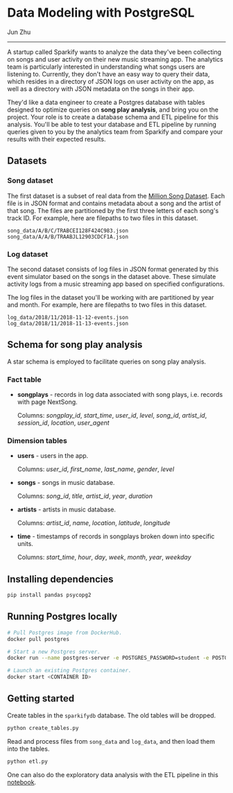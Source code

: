 # Data Modeling with PostgreSQL

Jun Zhu
___

A startup called Sparkify wants to analyze the data they've been collecting on 
songs and user activity on their new music streaming app. The analytics team is 
particularly interested in understanding what songs users are listening to. 
Currently, they don't have an easy way to query their data, which resides in a 
directory of JSON logs on user activity on the app, as well as a directory with 
JSON metadata on the songs in their app.

They'd like a data engineer to create a Postgres database with tables designed 
to optimize queries on **song play analysis**, and bring you on the project. Your 
role is to create a database schema and ETL pipeline for this analysis. You'll 
be able to test your database and ETL pipeline by running queries given to you 
by the analytics team from Sparkify and compare your results with their 
expected results.

## Datasets

### Song dataset

The first dataset is a subset of real data from the 
[Million Song Dataset](http://millionsongdataset.com/). Each file is in JSON 
format and contains metadata about a song and the artist of that song. The 
files are partitioned by the first three letters of each song's track ID. 
For example, here are filepaths to two files in this dataset.

```angular2html
song_data/A/B/C/TRABCEI128F424C983.json
song_data/A/A/B/TRAABJL12903CDCF1A.json
```

### Log dataset

The second dataset consists of log files in JSON format generated by this 
event simulator based on the songs in the dataset above. These simulate 
activity logs from a music streaming app based on specified configurations.

The log files in the dataset you'll be working with are partitioned by year 
and month. For example, here are filepaths to two files in this dataset.

```angular2html
log_data/2018/11/2018-11-12-events.json
log_data/2018/11/2018-11-13-events.json
```
## Schema for song play analysis

A star schema is employed to facilitate queries on song play analysis.

### Fact table

- **songplays** - records in log data associated with song plays, i.e. 
  records with page NextSong.
  
  Columns: *songplay_id*, *start_time*, *user_id*, *level*, 
  *song_id*, *artist_id*, *session_id*, *location*, *user_agent*

### Dimension tables

- **users** - users in the app.
  
  Columns: *user_id*, *first_name*, *last_name*, *gender*, *level*
- **songs** - songs in music database.
  
  Columns: *song_id*, *title*, *artist_id*, *year*, *duration*
- **artists** - artists in music database.
  
  Columns: *artist_id*, *name*, *location*, *latitude*, *longitude*
- **time** - timestamps of records in songplays broken down into specific units. 
  
  Columns: *start_time*, *hour*, *day*, *week*, *month*, *year*, *weekday*
  

## Installing dependencies

```sh
pip install pandas psycopg2
```

## Running Postgres locally

```sh
# Pull Postgres image from DockerHub.
docker pull postgres

# Start a new Postgres server.
docker run --name postgres-server -e POSTGRES_PASSWORD=student -e POSTGRES_USER=student -p 127.0.0.1:5432:5432 -d postgres

# Launch an existing Postgres container.
docker start <CONTAINER ID>
```

## Getting started

Create tables in the `sparkifydb` database. The old tables will be dropped.
```sh
python create_tables.py
```

Read and process files from `song_data` and `log_data`, and then load them
into the tables.
```sh
python etl.py
```

One can also do the exploratory data analysis with the ETL pipeline in 
this [notebook](./etl.ipynb).